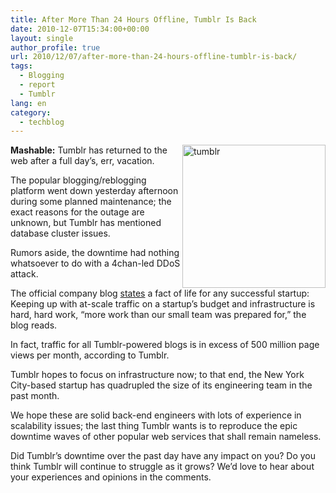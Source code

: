 ```yaml
---
title: After More Than 24 Hours Offline, Tumblr Is Back
date: 2010-12-07T15:34:00+00:00
layout: single
author_profile: true
url: 2010/12/07/after-more-than-24-hours-offline-tumblr-is-back/
tags:
  - Blogging
  - report
  - Tumblr
lang: en
category: 
  - techblog
---
```

[<img title="tumblr" border="0" alt="tumblr" align="right" src="http://lh3.ggpht.com/_vaUVXcmC3OI/TP5M4WxHziI/AAAAAAAADbM/rWnI8AyJlTo/tumblr_thumb%5B1%5D.png?imgmax=800" width="229" height="229" />](http://lh6.ggpht.com/_vaUVXcmC3OI/TP5M2k5F9HI/AAAAAAAADbI/RlnDmwHoyjo/s1600-h/tumblr%5B3%5D.png)**Mashable:** Tumblr has returned to the web after a full day’s, err, vacation. 

The popular blogging/reblogging platform went down yesterday afternoon during some planned maintenance; the exact reasons for the outage are unknown, but Tumblr has mentioned database cluster issues.

Rumors aside, the downtime had nothing whatsoever to do with a 4chan-led DDoS attack.

The official company blog [states](http://staff.tumblr.com/post/2127872280/downtime) a fact of life for any successful startup: Keeping up with at-scale traffic on a startup’s budget and infrastructure is hard, hard work, “more work than our small team was prepared for,” the blog reads.

In fact, traffic for all Tumblr-powered blogs is in excess of 500 million page views per month, according to Tumblr.

Tumblr hopes to focus on infrastructure now; to that end, the New York City-based startup has quadrupled the size of its engineering team in the past month.

We hope these are solid back-end engineers with lots of experience in scalability issues; the last thing Tumblr wants is to reproduce the epic downtime waves of other popular web services that shall remain nameless.

Did Tumblr’s downtime over the past day have any impact on you? Do you think Tumblr will continue to struggle as it grows? We’d love to hear about your experiences and opinions in the comments.